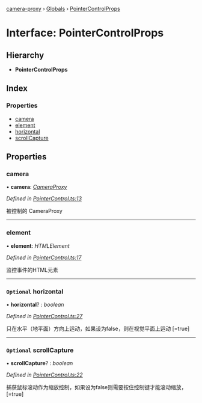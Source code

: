 [camera-proxy](../README.md) › [Globals](../globals.md) › [PointerControlProps](pointercontrolprops.md)

# Interface: PointerControlProps

## Hierarchy

* **PointerControlProps**

## Index

### Properties

* [camera](pointercontrolprops.md#camera)
* [element](pointercontrolprops.md#element)
* [horizontal](pointercontrolprops.md#optional-horizontal)
* [scrollCapture](pointercontrolprops.md#optional-scrollcapture)

## Properties

###  camera

• **camera**: *[CameraProxy](../classes/cameraproxy.md)*

*Defined in [PointerControl.ts:13](https://github.com/alibaba/camera-proxy/blob/c7a10a1/src/PointerControl.ts#L13)*

被控制的 CameraProxy

___

###  element

• **element**: *HTMLElement*

*Defined in [PointerControl.ts:17](https://github.com/alibaba/camera-proxy/blob/c7a10a1/src/PointerControl.ts#L17)*

监控事件的HTML元素

___

### `Optional` horizontal

• **horizontal**? : *boolean*

*Defined in [PointerControl.ts:27](https://github.com/alibaba/camera-proxy/blob/c7a10a1/src/PointerControl.ts#L27)*

只在水平（地平面）方向上运动，如果设为false，则在视觉平面上运动
[=true]

___

### `Optional` scrollCapture

• **scrollCapture**? : *boolean*

*Defined in [PointerControl.ts:22](https://github.com/alibaba/camera-proxy/blob/c7a10a1/src/PointerControl.ts#L22)*

捕获鼠标滚动作为缩放控制，如果设为false则需要按住控制键才能滚动缩放，
[=true]
